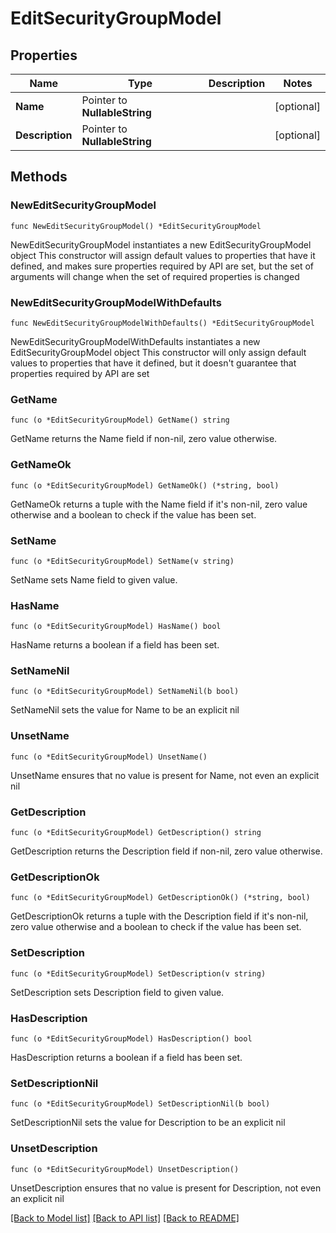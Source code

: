 # EditSecurityGroupModel

## Properties

Name | Type | Description | Notes
------------ | ------------- | ------------- | -------------
**Name** | Pointer to **NullableString** |  | [optional] 
**Description** | Pointer to **NullableString** |  | [optional] 

## Methods

### NewEditSecurityGroupModel

`func NewEditSecurityGroupModel() *EditSecurityGroupModel`

NewEditSecurityGroupModel instantiates a new EditSecurityGroupModel object
This constructor will assign default values to properties that have it defined,
and makes sure properties required by API are set, but the set of arguments
will change when the set of required properties is changed

### NewEditSecurityGroupModelWithDefaults

`func NewEditSecurityGroupModelWithDefaults() *EditSecurityGroupModel`

NewEditSecurityGroupModelWithDefaults instantiates a new EditSecurityGroupModel object
This constructor will only assign default values to properties that have it defined,
but it doesn't guarantee that properties required by API are set

### GetName

`func (o *EditSecurityGroupModel) GetName() string`

GetName returns the Name field if non-nil, zero value otherwise.

### GetNameOk

`func (o *EditSecurityGroupModel) GetNameOk() (*string, bool)`

GetNameOk returns a tuple with the Name field if it's non-nil, zero value otherwise
and a boolean to check if the value has been set.

### SetName

`func (o *EditSecurityGroupModel) SetName(v string)`

SetName sets Name field to given value.

### HasName

`func (o *EditSecurityGroupModel) HasName() bool`

HasName returns a boolean if a field has been set.

### SetNameNil

`func (o *EditSecurityGroupModel) SetNameNil(b bool)`

 SetNameNil sets the value for Name to be an explicit nil

### UnsetName
`func (o *EditSecurityGroupModel) UnsetName()`

UnsetName ensures that no value is present for Name, not even an explicit nil
### GetDescription

`func (o *EditSecurityGroupModel) GetDescription() string`

GetDescription returns the Description field if non-nil, zero value otherwise.

### GetDescriptionOk

`func (o *EditSecurityGroupModel) GetDescriptionOk() (*string, bool)`

GetDescriptionOk returns a tuple with the Description field if it's non-nil, zero value otherwise
and a boolean to check if the value has been set.

### SetDescription

`func (o *EditSecurityGroupModel) SetDescription(v string)`

SetDescription sets Description field to given value.

### HasDescription

`func (o *EditSecurityGroupModel) HasDescription() bool`

HasDescription returns a boolean if a field has been set.

### SetDescriptionNil

`func (o *EditSecurityGroupModel) SetDescriptionNil(b bool)`

 SetDescriptionNil sets the value for Description to be an explicit nil

### UnsetDescription
`func (o *EditSecurityGroupModel) UnsetDescription()`

UnsetDescription ensures that no value is present for Description, not even an explicit nil

[[Back to Model list]](../README.md#documentation-for-models) [[Back to API list]](../README.md#documentation-for-api-endpoints) [[Back to README]](../README.md)



